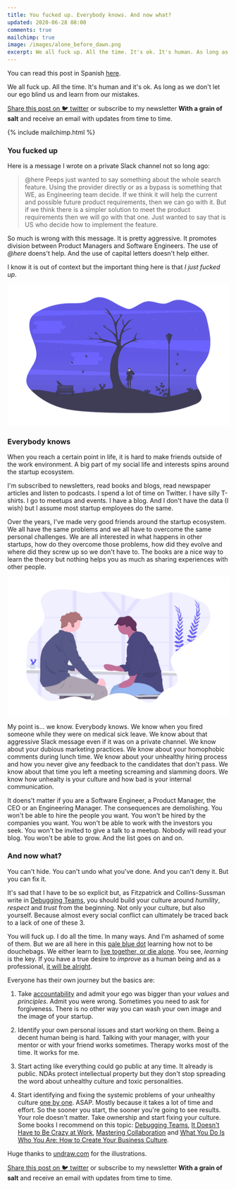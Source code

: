 ```yaml
---
title: You fucked up. Everybody knows. And now what?
updated: 2020-06-28 08:00
comments: true
mailchimp: true
image: /images/alone_before_dawn.png
excerpt: We all fuck up. All the time. It's ok. It's human. As long as we don't let our ego blind us and learn from our mistakes.
---
```


You can read this post in Spanish [here](/es/fucked-up-everybody-knows).

We all fuck up. All the time. It's human and it's ok. As long as we don't let our ego blind us and learn from our mistakes.

[Share this post on 🐦 twitter](https://twitter.com/intent/tweet?text={{page.title}}&url={{site.url}}{{page.url}}&via={{site.twitter_username}}&related={{site.twitter_username}}) or subscribe to my newsletter **With a grain of salt** and receive an email with updates from time to time.

{% include mailchimp.html %}

### You fucked up

Here is a message I wrote on a private Slack channel not so long ago:

> @here Peeps just wanted to say something about the whole search feature. Using the provider directly or as a bypass is something that WE, as Engineering team decide. If we think it will help the current and possible future product requirements, then we can go with it. But if we think there is a simpler solution to meet the product requirements then we will go with that one. Just wanted to say that is US who decide how to implement the feature.

So much is wrong with this message. It is pretty aggressive. It promotes division between Product Managers and Software Engineers. The use of _@here_ doens't help. And the use of capital letters doesn't help either.

I know it is out of context but the important thing here is that _I just fucked up_.

![](/images/alone_before_dawn.png)

### Everybody knows

When you reach a certain point in life, it is hard to make friends outside of the work environment. A big part of my social life and interests spins around the startup ecosystem.

I'm subscribed to newsletters, read books and blogs, read newspaper articles and listen to podcasts. I spend a lot of time on Twitter. I have silly T-shirts. I go to meetups and events. I have a blog. And I don't have the data (I wish) but I assume most startup employees do the same.

Over the years, I've made very good friends around the startup ecosystem. We all have the same problems and we all have to overcome the same personal challenges. We are all interested in what happens in other startups, how do they overcome those problems, how did they evolve and where did they screw up so we don't have to. The books are a nice way to learn the theory but nothing helps you as much as sharing experiences with other people.

![](/images/conversation.png)

My point is... we know. Everybody knows. We know when you fired someone while they were on medical sick leave. We know about that aggressive Slack message even if it was on a private channel. We know about your dubious marketing practices. We know about your homophobic comments during lunch time. We know about your unhealthy hiring process and how you never give any feedback to the candidates that don't pass. We know about that time you left a meeting screaming and slamming doors. We know how unhealty is your culture and how bad is your internal communication.

It doens't matter if you are a Software Engineer, a Product Manager, the CEO or an Engineering Manager. The consequences are demolishing. You won't be able to hire the people you want. You won't be hired by the companies you want. You won't be able to work with the investors you seek. You won't be invited to give a talk to a meetup. Nobody will read your blog. You won't be able to grow. And the list goes on and on.

### And now what?

You can't hide. You can't undo what you've done. And you can't deny it. But you can fix it.

It's sad that I have to be so explicit but, as Fitzpatrick and Collins-Sussman write in [Debugging Teams](https://www.oreilly.com/library/view/debugging-teams/9781491932049/), you should build your culture around _humility_, _respect_ and _trust_ from the beginning. Not only your culture, but also yourself. Because almost every social conflict can ultimately be traced back to a lack of one of these 3.

You will fuck up. I do all the time. In many ways. And I'm ashamed of some of them. But we are all here in this [pale blue dot](https://www.youtube.com/watch?v=wupToqz1e2g) learning how not to be douchebags. We either learn to [live together, or die alone](https://www.youtube.com/watch?v=7QnujP4LDhI). You see, _learning_ is the key. If you have a true desire to _improve_ as a human being and as a professional, [it will be alright](https://www.youtube.com/watch?v=OD3F7J2PeYU).

Everyone has their own journey but the basics are:

1. Take [accountability](https://www.youtube.com/watch?v=qd10-f9bzu0) and admit your ego was bigger than your _values_ and _principles_. Admit you were wrong. Sometimes you need to ask for forgiveness. There is no other way you can wash your own image and the image of your startup.

2. Identify your own personal issues and start working on them. Being a decent human being is hard. Talking with your manager, with your mentor or with your friend works sometimes. Therapy works most of the time. It works for me.

3. Start acting like everything could go public at any time. It already is public. NDAs protect intellectual property but they don't stop spreading the word about unhealthy culture and toxic personalities.

4. Start identifying and fixing the systemic problems of your unhealthy culture [one by one](https://twitter.com/JonErlichman/status/1276618589441835008). ASAP. Mostly because it takes a lot of time and effort. So the sooner you start, the sooner you're going to see results. Your role doesn't matter. Take ownership and start fixing your culture. Some books I recommend on this topic: [Debugging Teams](https://www.oreilly.com/library/view/debugging-teams/9781491932049/), [It Doesn't Have to Be Crazy at Work](https://basecamp.com/books/calm), [Mastering Collaboration](https://www.oreilly.com/library/view/mastering-collaboration/9781492041726/) and [What You Do Is Who You Are: How to Create Your Business Culture](https://www.amazon.com/What-You-Do-Who-Are/dp/0062871331/).

Huge thanks to [undraw.com](https://undraw.co) for the illustrations.

[Share this post on 🐦 twitter](https://twitter.com/intent/tweet?text={{page.title}}&url={{site.url}}{{page.url}}&via={{site.twitter_username}}&related={{site.twitter_username}}) or subscribe to my newsletter **With a grain of salt** and receive an email with updates from time to time.
